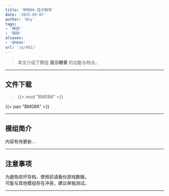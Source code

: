 ```yaml
---
title: 'BM086-显示眼骨'
date: '2025-03-07'
author: 'Bny'
tags:
- '模组'
- '辅助'
aliases:
- 'BM086'
url: '/p/481/'
---
```


> 本文介绍了模组 **显示眼骨** 的功能与特点。

---

## 文件下载  

> {{< mod "BM086" >}}  

{{< pan "BM086" >}}  

---

## 模组简介

>  
内容有待更新...  

---

## 注意事项

>  
为避免损坏存档，使用前请备份游戏数据。  
可能与其他模组存在冲突，建议单独测试。  

---

